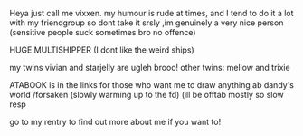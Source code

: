 Heya just call me vixxen. my humour is rude at times, and I tend to do it a lot with my friendgroup so dont take it srsly ,im genuinely a very nice person (sensitive people suck sometimes bro no offence)

HUGE MULTISHIPPER (I dont like the weird ships) 

my twins vivian and starjelly are ugleh brooo!
other twins: mellow and trixie 

 
ATABOOK is in the links for those who want me to draw anything ab dandy's world /forsaken (slowly warming up to the fd)  (ill be offtab mostly so slow resp


go to my rentry to find out more about me  if you want to!
